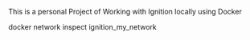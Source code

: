 This is a personal Project of Working with Ignition locally using Docker 


docker network inspect ignition_my_network